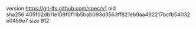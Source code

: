 version https://git-lfs.github.com/spec/v1
oid sha256:405f02db11e108f0f11b5bab093d3563ff821eb9aa492217bcfb54032e0459e7
size 912
